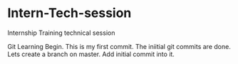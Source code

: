 # Intern-Tech-session
Internship Training technical session  

Git Learning Begin. This is my first commit.
The iniitial git commits are done.
Lets create a branch on master.
Add initial commit into it.


